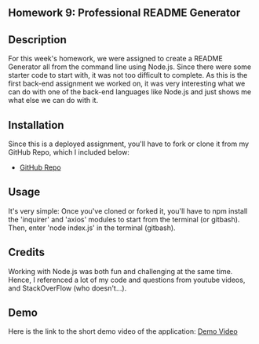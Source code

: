 ## Homework 9: Professional README Generator

## Description

For this week's homework, we were assigned to create a README Generator all from the command line using Node.js. Since there were some starter code to start with, it was not too difficult to complete. As this is the first back-end assignment we worked on, it was very interesting what we can do with one of the back-end languages like Node.js and just shows me what else we can do with it.

## Installation

Since this is a deployed assignment, you'll have to fork or clone it from my GitHub Repo, which I included below:

- [GitHub Repo](https://github.com/jasonchun7/hw-9-readme-generator)

## Usage

It's very simple: Once you've cloned or forked it, you'll have to npm install the 'inquirer' and 'axios' modules to start from the terminal (or gitbash). Then, enter 'node index.js' in the terminal (gitbash).

## Credits

Working with Node.js was both fun and challenging at the same time. Hence, I referenced a lot of my code and questions from youtube videos, and StackOverFlow (who doesn't...).

## Demo

Here is the link to the short demo video of the application: [Demo Video](https://drive.google.com/file/d/1IJhsyogdboBKmERt60vP5XdbBF0oWcA6/view?usp=sharing)